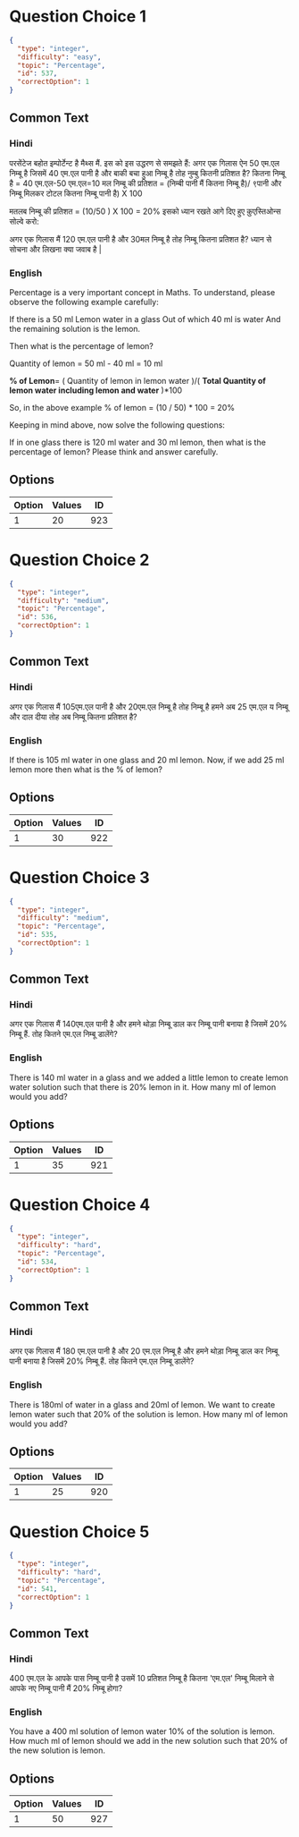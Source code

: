 
# Question Choice 1
```json
{
  "type": "integer",
  "difficulty": "easy",
  "topic": "Percentage",
  "id": 537,
  "correctOption": 1
}
```

## Common Text

### Hindi
परसेंटेज बहोत इम्पोर्टेन्ट है मैथ्स मैं. इस को इस उद्धरण से समझते हैं:
अगर एक गिलास ऐन 50 एम.एल निम्बू है जिसमें 40 एम.एल पानी है और बाकी बचा हुआ निम्बू है तोह नुम्बु कितनी प्रतिशत है?
कितना निम्बू है = 40 एम.एल-50 एम.एल=10 मल 
निम्बू की प्रतिशत = (निम्बी पानी मैं कितना निम्बू है)/ ९पानी और निम्बू मिलकर टोटल कितना निम्बू पानी है) X 100 

मतलब निम्बू की प्रतिशत = (10/50 ) X 100 = 20%
इसको ध्यान रखते आगे दिए हुए क़ुएस्तिओन्स सोल्वे करो:

अगर एक गिलास मैं 120 एम.एल पानी है और 30मल निम्बू है तोह निम्बू कितना प्रतिशत है? ध्यान से सोचना और लिखना क्या जवाब है | 


### English
Percentage is a very important concept in Maths.
To understand, please observe the following example carefully:

If there is a 50 ml Lemon water in a glass
Out of which 40 ml is water
And the remaining solution is the lemon.

Then what is the percentage of lemon?

Quantity of lemon = 50 ml - 40 ml = 10 ml

**% of Lemon**= ( Quantity of lemon in lemon water )/( **Total Quantity of lemon water including lemon and water** )*100

So, in the above example
    % of lemon = (10 / 50) * 100 = 20%

Keeping in mind above, now solve the following questions:

If in one glass there is 120 ml water 
and 30 ml lemon, then
what is the percentage of lemon?
Please think and answer carefully.


## Options
| Option | Values | ID |
|:---|:---|:---:|
| 1 | 20 | 923 |

# Question Choice 2
```json
{
  "type": "integer",
  "difficulty": "medium",
  "topic": "Percentage",
  "id": 536,
  "correctOption": 1
}
```

## Common Text

### Hindi
अगर एक गिलास मैं 105एम.एल पानी है 
और 20एम.एल निम्बू है तोह निम्बू है 
हमने अब 25 एम.एल य 
 निम्बू और दाल दीया 
तोह अब निम्बू कितना प्रतिशत है? 


### English
If there is 105 ml water in one glass
and 20 ml lemon. Now,
if we add 25 ml lemon more
then what is the % of lemon?


## Options
| Option | Values | ID |
|:---|:---|:---:|
| 1 | 30 | 922 |

# Question Choice 3
```json
{
  "type": "integer",
  "difficulty": "medium",
  "topic": "Percentage",
  "id": 535,
  "correctOption": 1
}
```

## Common Text

### Hindi
  
अगर एक गिलास मैं 140एम.एल पानी है 
 और हमने थोड़ा निम्बू डाल कर निम्बू पानी बनाया है 
 जिसमें 20% निम्बू हैं. 
 तोह कितने एम.एल निम्बू डालेंगे?    


### English
There is 140 ml water in a glass
and we added a little lemon
to create lemon water solution such that
there is 20% lemon in it.
How many ml of lemon would you add?


## Options
| Option | Values | ID |
|:---|:---|:---:|
| 1 | 35 | 921 |

# Question Choice 4
```json
{
  "type": "integer",
  "difficulty": "hard",
  "topic": "Percentage",
  "id": 534,
  "correctOption": 1
}
```

## Common Text

### Hindi
अगर एक गिलास मैं 180 एम.एल पानी है 
और 20 एम.एल निम्बू है 
और हमने थोड़ा निम्बू डाल कर निम्बू पानी बनाया है जिसमें 20% निम्बू हैं. 
तोह कितने एम.एल निम्बू डालेंगे?

### English
There is 180ml of water in a glass
and 20ml of lemon.
We want to create lemon water such that
20% of the solution is lemon.
How many ml of lemon would you add?


## Options
| Option | Values | ID |
|:---|:---|:---:|
| 1 | 25 | 920 |

# Question Choice 5
```json
{
  "type": "integer",
  "difficulty": "hard",
  "topic": "Percentage",
  "id": 541,
  "correctOption": 1
}
```

## Common Text

### Hindi
400 एम.एल के आपके पास निम्बू पानी है 
उसमें 10 प्रतिशत निम्बू है 
कितना 'एम.एल' निम्बू मिलाने से 
आपके नए निम्बू पानी मैं 20% निम्बू होगा?


### English
You have a 400 ml solution of lemon water
10% of the solution is lemon.
How much ml of lemon should we add
in the new solution such that 20%
of the new solution is lemon.


## Options
| Option | Values | ID |
|:---|:---|:---:|
| 1 | 50 | 927 |

